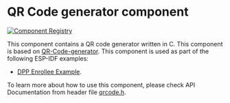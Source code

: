 # QR Code generator component

[![Component Registry](https://components.espressif.com/components/espressif/qrcode/badge.svg)](https://components.espressif.com/components/espressif/qrcode)

This component contains a QR code generator written in C. This component is based on [QR-Code-generator](https://github.com/nayuki/QR-Code-generator).
This component is used as part of the following ESP-IDF examples:
- [DPP Enrollee Example](https://github.com/espressif/esp-idf/tree/master/examples/wifi/wifi_easy_connect/dpp-enrollee).

To learn more about how to use this component, please check API Documentation from header file [qrcode.h](https://github.com/espressif/idf-extra-components/tree/master/qrcode/include/qrcode.h).
